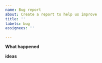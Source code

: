 ```yaml
---
name: Bug report
about: Create a report to help us improve
title: ''
labels: bug
assignees: ''

---
```

**What happened**

**ideas**
